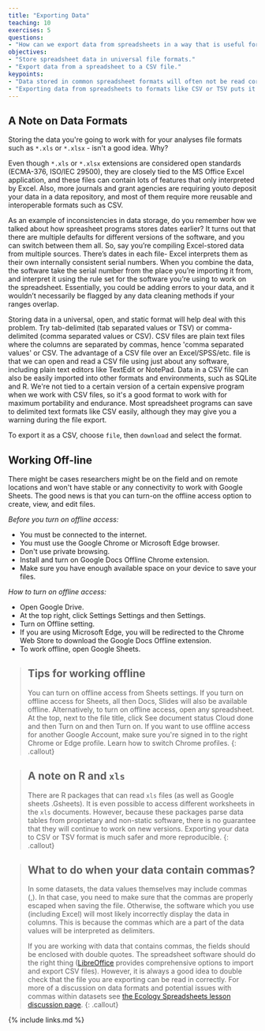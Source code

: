 ```yaml
---
title: "Exporting Data"
teaching: 10
exercises: 5
questions:
- "How can we export data from spreadsheets in a way that is useful for downstream applications?"
objectives:
- "Store spreadsheet data in universal file formats."
- "Export data from a spreadsheet to a CSV file."
keypoints:
- "Data stored in common spreadsheet formats will often not be read correctly into data analysis software, introducing errors into your data."
- "Exporting data from spreadsheets to formats like CSV or TSV puts it in a format that can be used consistently by most programs."
---
```


## A Note on Data Formats

Storing the data you're going to work with for your analyses file formats such as `*.xls` or `*.xlsx` - isn't a good idea. Why?

Even though `*.xls` or `*.xlsx` extensions are considered open standards (ECMA-376, ISO/IEC 29500), they are closely tied to the MS Office Excel application, and these files can contain lots of features that only interpreted by Excel. Also, more journals and grant agencies are requiring youto deposit your data in a data repository, and most of them require more reusable and interoperable formats such as CSV.
  
  
As an example of inconsistencies in data storage, do you remember how we talked about how spreasheet programs stores dates earlier? It turns out that 
there are multiple defaults for different versions of the software, and you can switch between them all. So, say you’re
compiling Excel-stored data from multiple sources. There’s dates in each file- Excel interprets them as their own internally consistent
serial numbers. When you combine the data, the software take the serial number from the place you’re importing it from, and interpret it
using the rule set for the software you’re using to work on the spreadsheet. Essentially, you could be adding errors to your data, and it wouldn’t
necessarily be flagged by any data cleaning methods if your ranges overlap.

Storing data in a universal, open, and static format will help deal with this problem. Try tab-delimited (tab separated values
or TSV) or comma-delimited (comma separated values or CSV). CSV files are plain text files where the columns are separated by commas,
hence 'comma separated values' or CSV. The advantage of a CSV file over an Excel/SPSS/etc. file is that we can open and read a CSV file
using just about any software, including plain text editors like TextEdit or NotePad. 
Data in a CSV file can also be easily imported into other formats and
environments, such as SQLite and R. We're not tied to a certain version of a certain expensive program when we work with CSV files, so
it's a
good format to work with for maximum portability and endurance. Most spreadsheet programs can save to delimited text formats like CSV
easily, although they may give you a warning during the file export.

To export it as a CSV, choose `file`, then `download` and select the format.


## Working Off-line

There might be cases researchers might be on the field and on remote locations and won't have stable or any connectivity to work with Google Sheets. The good news is that you can turn-on the offline access option to create, view, and edit files. 

*Before you turn on offline access:*

- You must be connected to the internet.
- You must use the Google Chrome or Microsoft Edge browser.
- Don't use private browsing.
- Install and turn on Google Docs Offline Chrome extension.
- Make sure you have enough available space on your device to save your files.


*How to turn on offline access:*

- Open Google Drive.
- At the top right, click Settings Settings and then Settings.
- Turn on Offline setting. 
- If you are using Microsoft Edge, you will be redirected to the Chrome Web Store to download the Google Docs Offline extension.
- To work offline, open Google Sheets. 

> ## Tips for working offline
> You can turn on offline access from Sheets settings. If you turn on offline access for Sheets, all then Docs, Slides will also be available offline.
> Alternatively, to turn on offline access, open any spreadsheet. At the top, next to the file title, click See document status Cloud done and then Turn on and then Turn on.
> If you want to use offline access for another Google Account, make sure you're signed in to the right Chrome or Edge profile. Learn how to switch Chrome profiles. 
{: .callout}


> ## A note on R and `xls`
> 
> There are R packages that can read `xls` files (as well as
> Google sheets .Gsheets). It is even possible to access different
> worksheets in the `xls` documents. However, because these 
> packages parse data tables from proprietary and non-static
> software, there is no guarantee that they will continue to 
> work on new versions. Exporting your data to CSV or TSV
> format is much safer and more reproducible.
{: .callout}


> ## What to do when your data contain commas?
> 
> In some datasets, the data values themselves may include commas (,). In that
> case, you need to make sure that the commas are properly escaped when saving
> the file. Otherwise, the software which you use (including Excel) will most
> likely incorrectly display the data in columns. This is because the commas
> which are a part of the data values will be interpreted as delimiters.
>
> If you are working with data that contains commas, the fields should be
> enclosed with double quotes. The spreadsheet software should do the right
> thing ([LibreOffice](https://www.libreoffice.org/download/download/) provides
> comprehensive options to import and export CSV files). However, it is always a
> good idea to double check that the file you are exporting can be read in
> correctly. For more of a discussion on data formats and potential issues with
> commas within datasets see [the Ecology Spreadsheets lesson discussion
> page](http://www.datacarpentry.org/spreadsheet-ecology-lesson/discuss/).
{: .callout}

{% include links.md %}
